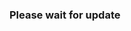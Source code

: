 ### Please wait for update
<!--
# Contents
  * [Rasa Version](#rasa-version)
  * [Chinese ReadMe](#chinese-readme)
  * [Demo Video](#demo-video)
  * [DEMO-GIF](#demo-gif)
  * [Description](#description)
  * [Environment](#environment)
  * [Import data into Neo4j](#import-data-into-neo4j)
  * [Train a Rasa model](#train-a-rasa-model)
  * [Test the model with Rasa Shell](#test-the-model-with-rasa-shell)
  * [Run this bot as a service](#run-this-bot-as-a-service)
  * [Reference](#reference)
  * [Change Log](#change-log)
  
  
## Rasa Version
- Rasa==2.0.x(for other versions please check the branches)

## Chinese ReadMe
[Chinese ReadMe](./README.md)
    
## Demo Video
- [Demo-Video-Here](https://www.bilibili.com/video/av61715811/)
- The demo server maybe slow due to low configuration


## DEMO-GIF
- 2020/05/20 The new version of the chatbox has a different color.  

![image](img/demo-1.gif)

![image](img/demo-2.gif)


## Description
- This program is a QABot based on medical knowledge graph and [Rasa-2.0.x](https://rasa.com/).
[Neo4j](https://neo4j.com/) is used for the storage of medical knowledge graph. 

- The conversation management engine is rasa-core. 
The configuration of rasa pipeline is as follows: 
    ```yaml
    pipeline:
      - name: HFTransformersNLP
        # Name of the language model to use
        model_name: "bert"
      
        # Pre-Trained weights to be loaded
        model_weights: "bert-base-chinese"
      
        # An optional path to a specific directory to download and 
        # cache the pre-trained model weights.
        # The `default` cache_dir can be "C:\Users\username\.cache\torch\transformers" 
        # OR ~/.cache/torch/transformers
        # See https://huggingface.co/transformers/installation.html#caching-models
        cache_dir: null
      
      - name: "LanguageModelTokenizer"
        # Flag to check whether to split intents
        intent_tokenization_flag: False
        # Symbol on which intent should be split
        intent_split_symbol: "_"
        # LanguageModelFeaturizer type: Dense featurizer
      - name: "LanguageModelFeaturizer"
      - name: "MitieNLP"
        model: "data/total_word_feature_extractor_zh.dat"
      - name: "MitieEntityExtractor"
      - name: "EntitySynonymMapper"
      - name: "RegexFeaturizer"
        # SklearnIntentClassifier requires dense_features for user messages
      - name: "SklearnIntentClassifier"
    ```

- ***Notice***: Rasa NLU and Rasa Core have been merged into Rasa.


## Environment
1. Python ≈ 3.8.5

1. Download the ZIP file or use "git clone" to get this project.

1. cd Doctor-Friende, and don't forget to "conda activate" your environment. 

1. Simple instructions to install mitie, see [**Install Mitie**](https://blog.csdn.net/pengyou200902/article/details/109183361)

1. Use this command to install the required libraries and tools. 
    ```shell
   pip install -r requirements.txt
    ```
   
3. *Tips*: 

    - If you are in China and suffer from slow network, you can use pip mirrors to accelerate.
    This command is for temporary use: 
        ```shell
        pip install -i https://pypi.tuna.tsinghua.edu.cn/simple -r requirements.txt
        ```
   
    - If you have a proxy, you can add --proxy=ip:port at the end of the command above.


## Import data into Neo4j
- Prerequisite: You already have a Neo4j graph to connect to.

- Unzip ```MedicalSpider/data/data.tar.gz``` to ```MedicalSpider/data```(Do not make a new folder). 
Then ```medical.json``` contains all the data you need to import into Neo4j.

- Edit ```MedicalSpider/process_data/create_graph.py```, change the database information into yours.
In order to avoid path errors, running ```create_graph.py``` through pycharm is recommended.

- *About Spider*: The web spider is based on [scrapy](https://scrapy.org/).
If you want to run the spider, just run ```SpiderMain.py```. 
(In order to avoid path errors, running it through pycharm is recommended.)

- The Knowledge Graph contains: 
    - 13,635 nodes (5 labels)
    - 114,163 relationships (6 types)

![image](img/graphdb.png)

- Data Structure:

| Entity Type | Quantity | Example |  
| :--- | :---: | :--- |  
| Disease | 6,143 |  百日咳\n头痛|  
| Department | 54 |  儿科\n小儿内科|  
| Drug | 1,124 |  硫辛酸片\n曲克芦丁片|  
| Food | 378 |  蟹肉\n鱿鱼(干)|  
| Symptom | 5,936 |  角弓反张\n视网膜Roth斑|  
| Total | 13,635 | / |  


## Train a Rasa model
1. Create your own Rasa Train Dataset with [Chatito](https://rodrigopivi.github.io/Chatito/)

1. Download mitie model into chat/data, [BaiDu Disk](https://pan.baidu.com/s/1kNENvlHLYWZIddmtWJ7Pdg), pwd: p4vx, 
OR [Mega](https://mega.nz/#!EWgTHSxR!NbTXDAuVHwwdP2-Ia8qG7No-JUsSbH5mNQSRDsjztSA)

1. The first time running the training command with this ```Pipeline```, the terminal will download the bert model.
You can find default cache directory at [**Cache Models**](https://huggingface.co/transformers/installation.html#caching-models).

1. **Important: ** If errors happen when loading the bert model, try:
    - rename ```bert-base-chinese-config.json``` to ```config.json```
    - rename ```bert-base-chinese-vocab.txt``` to ```vocab.txt``` 
    - rename ```bert-base-chinese-tf_model.h5``` to ```tf_model.h5```

1. To the training, open up a terminal and ```cd chat```, then
    ```shell
    rasa train -c config/config_pretrained_embeddings_mitie_zh.yml --data data/medical/M3-training_dataset_1564317234.json data/medical/stories.md --out models/medicalRasa2 --domain config/domains.yml --num-threads 5 --augmentation 100 -vv
    ```


## Test the model with Rasa Shell
1. Edit the ```tracker_store``` field in endpoints.yml, change the database information into yours.
(Either a new DB or an existing one, Rasa will create a table named ```events```). Check
[SQLAlchemy](https://docs.sqlalchemy.org/en/latest/core/engines.html#database-urls)
for the ```dialect``` field.
This link is provided here [Tracker Store](https://rasa.com/docs/rasa/api/tracker-stores/).
For more information please check Rasa official doc.

1. If you want to use the customized socketio, edit the DB info in ```MyChannel/MyUtils.py``` and 
make sure you have ```message_recieved``` table.(Of course you change this table name. If you do so,
you have to change this in ```handle_message``` function in ```myio.py```.)

1. Edit ```chat/MyActions/actions.py```, change the Neo4j information into yours.

1. Open two terminals or two cmds, both cd into the ```chat``` directory in project root.
(Don't forget to ```conda activate``` your environment.) 

1. Run rasa action server in one terminal: 
    ```shell
   rasa run actions --actions MyActions.actions --cors "*" -vv  
    ```

1. run rasa shell in another terminal/cmd: 
    ```shell
    rasa shell -m models/medicalRasa2/20201026-112436.tar.gz --endpoints config/endpoints.yml -vv
    ```


## Run this bot as a service
1. Do first five steps as mentioned above.

1. run rasa server in another terminal/cmd: 
    ```shell
   rasa run --enable-api -m models/medicalRasa2/20201026-112436.tar.gz --port 5000 --endpoints config/endpoints.yml --credentials config/credentials.yml -vv
    ```
   
1. Frontend Webpage: [ChatHTML](https://github.com/pengyou200902/ChatHTML)
   If you use the customized socketio, change socketPath in the html to ```/mysocket.io/```.

1. *Tips*: 

    - On a server, you can try ```nohup``` command for background running. 


## Reference
- [QABasedOnMedicalKnowledgeGraph](https://github.com/liuhuanyong/QASystemOnMedicalKG)  

- [Rasa_NLU_Chi](https://github.com/crownpku/Rasa_NLU_Chi)
 
- [WeatherBot](https://github.com/howl-anderson/WeatherBot)

- [rasa-webchat](https://github.com/mrbot-ai/rasa-webchat), webchat.js

- [Scrapy](https://scrapy.org)

- [Neo4j](https://neo4j.org)

- [py2neo](https://py2neo.org)

- [rasa-doc](https://rasa.com/docs) OR [legacy-rasa-doc](https://legacy-docs.rasa.com/docs/)
  
- [rasa-forum](https://forum.rasa.com/)


## Change Log
- #### 2020/10/26
    - Update Rasa to 2.0.x, Python version 3.8.5
    
    - ```Pipeline``` changes a lot. Add a new component ```HFTransformersNLP```.
    
    - You should use the new model in ```models/medicalRasa2```.
    
    - Edit ```domains.yml```, change the ```type``` of ```sure``` and ```pre_disease``` into ```any```.

- #### 2020/10/24
    - Update Rasa to 1.7.4, Python version 3.7.9.
    
    - Use newly trained model only.
    
    - Add ```session_config``` in domains.yml to meet Rasa's requirement.
    
    - Edit line 91 in ```chat/data/medical/stories.md``` to ```action_first```.
    It was ```utter_greet``` originally, which would run ```utter_greet``` according
    to line 91 in chat/data/medical/stories.md, instead of ```action_first```. 
    This happens in ```Rasa>=1.3.0```. 


- #### 2020/05/20
    - Update Rasa to 1.2.9, Python version 3.6.8

    - Introduce [Tracker Store](https://rasa.com/docs/rasa/api/tracker-stores/) into endpoints.yml, 
    this enables auto storage of Tracker into your MySQL DB.
    Though Tracker Store is an official way to store messages, I also add a customized way to
    store user message. See below.
    
    - I updated ```myio.py``` and ```MyUtils.py``` in ```chat/MyChannel/```. There's a customized socketio in 
    ```myio.py``` which enables you to store user messages into MySQL DB. It's based on 
    ```rasa.core.channels.socketio.SocketIOInput```. You can store the fields you need in function ```handle_message```.
    
    - The information for connecting your MySQL DB should be provided in ```MyUtils.py```.
    
    - Add some configurations to ```credentials.yml``` to enable the customized socketio. 
    
    - Fix the demo server. It crashed on April 1st.
-->